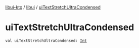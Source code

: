 [libui-ktx](../index.md) / [libui](index.md) / [uiTextStretchUltraCondensed](./ui-text-stretch-ultra-condensed.md)

# uiTextStretchUltraCondensed

`val uiTextStretchUltraCondensed: `[`Int`](https://kotlinlang.org/api/latest/jvm/stdlib/kotlin/-int/index.html)